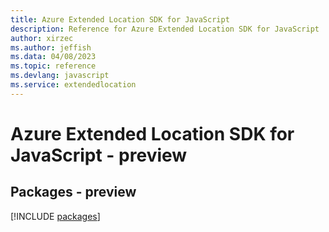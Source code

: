 ```yaml
---
title: Azure Extended Location SDK for JavaScript
description: Reference for Azure Extended Location SDK for JavaScript
author: xirzec
ms.author: jeffish
ms.data: 04/08/2023
ms.topic: reference
ms.devlang: javascript
ms.service: extendedlocation
---
```

# Azure Extended Location SDK for JavaScript - preview
## Packages - preview
[!INCLUDE [packages](extended-location-index.md)]